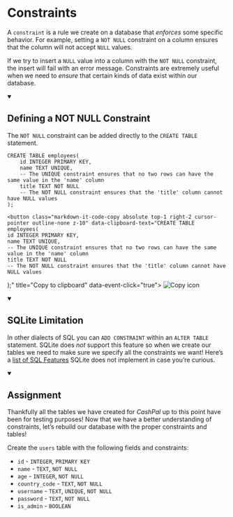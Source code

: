 <div class="viewer p-4"><h1>Constraints</h1>
<p>A <code>constraint</code> is a rule we create on a database that <em>enforces</em> some specific behavior. For example, setting a <code>NOT NULL</code> constraint on a column ensures that the column will not accept <code>NULL</code> values.</p>
<p>If we try to insert a <code>NULL</code> value into a column with the <code>NOT NULL</code> constraint, the insert will fail with an error message. Constraints are extremely useful when we need to <em>ensure</em> that certain kinds of data exist within our database.</p>
<details open="">
<summary>
<h2>Defining a NOT NULL Constraint</h2>
</summary>
<p>The <code>NOT NULL</code> constraint can be added directly to the <code>CREATE TABLE</code> statement.</p>

<div style="position: relative">
	<pre class="language-sql" tabindex="0"><code class="language-sql"><span class="token keyword keyword-create">CREATE</span> <span class="token keyword keyword-table">TABLE</span> employees<span class="token punctuation">(</span>
    id <span class="token keyword keyword-integer">INTEGER</span> <span class="token keyword keyword-primary">PRIMARY</span> <span class="token keyword keyword-key">KEY</span><span class="token punctuation">,</span>
    name <span class="token keyword keyword-text">TEXT</span> <span class="token keyword keyword-unique">UNIQUE</span><span class="token punctuation">,</span>
    <span class="token comment">-- The UNIQUE constraint ensures that no two rows can have the same value in the 'name' column</span>
    title <span class="token keyword keyword-text">TEXT</span> <span class="token operator">NOT</span> <span class="token boolean">NULL</span>
    <span class="token comment">-- The NOT NULL constraint ensures that the 'title' column cannot have NULL values</span>
<span class="token punctuation">)</span><span class="token punctuation">;</span>
</code></pre>

	<button class="markdown-it-code-copy absolute top-1 right-2 cursor-pointer outline-none z-10" data-clipboard-text="CREATE TABLE employees(
    id INTEGER PRIMARY KEY,
    name TEXT UNIQUE,
    -- The UNIQUE constraint ensures that no two rows can have the same value in the 'name' column
    title TEXT NOT NULL
    -- The NOT NULL constraint ensures that the 'title' column cannot have NULL values
);" title="Copy to clipboard" data-event-click="true">
    <img src="/img/copy_icon.svg" alt="Copy icon" class="display-block w-6 h-6 m-1 focus:opacity-50">
  </button>
</div>
</details>
<details open="">
<summary>
<h2>SQLite Limitation</h2>
</summary>
<p>In other dialects of SQL you can <code>ADD CONSTRAINT</code> within an <code>ALTER TABLE</code> statement. SQLite does <em>not</em> support this feature so when we create our tables we need to make sure we specify all the constraints we want! Here’s a <a href="https://www.sqlite.org/omitted.html" target="_blank" rel="noopener nofollow">list of SQL Features</a> SQLite does not implement in case you’re curious.</p>
</details>
<details open="">
<summary>
<h2>Assignment</h2>
</summary>
<p>Thankfully all the tables we have created for <em>CashPal</em> up to this point have been for testing purposes! Now that we have a better understanding of constraints, let’s rebuild our database with the proper constraints and tables!</p>
<p>Create the <code>users</code> table with the following fields and constraints:</p>
<ul>
<li><code>id</code> - <code>INTEGER</code>, <code>PRIMARY KEY</code></li>
<li><code>name</code> - <code>TEXT</code>, <code>NOT NULL</code></li>
<li><code>age</code> - <code>INTEGER</code>, <code>NOT NULL</code></li>
<li><code>country_code</code> - <code>TEXT</code>, <code>NOT NULL</code></li>
<li><code>username</code> - <code>TEXT</code>, <code>UNIQUE</code>, <code>NOT NULL</code></li>
<li><code>password</code> - <code>TEXT</code>, <code>NOT NULL</code></li>
<li><code>is_admin</code> - <code>BOOLEAN</code></li>
</ul>
</details>
</div>